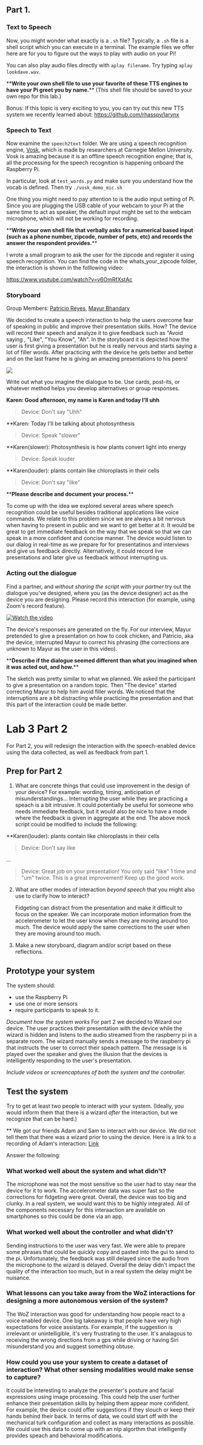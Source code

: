## Part 1.
### Text to Speech 


Now, you might wonder what exactly is a `.sh` file? Typically, a `.sh` file is a shell script which you can execute in a terminal. The example files we offer here are for you to figure out the ways to play with audio on your Pi!

You can also play audio files directly with `aplay filename`. Try typing `aplay lookdave.wav`.

\*\***Write your own shell file to use your favorite of these TTS engines to have your Pi greet you by name.**\*\*
(This shell file should be saved to your own repo for this lab.)

Bonus: If this topic is very exciting to you, you can try out this new TTS system we recently learned about: https://github.com/rhasspy/larynx

### Speech to Text

Now examine the `speech2text` folder. We are using a speech recognition engine, [Vosk](https://alphacephei.com/vosk/), which is made by researchers at Carnegie Mellon University. Vosk is amazing because it is an offline speech recognition engine; that is, all the processing for the speech recognition is happening onboard the Raspberry Pi. 

In particular, look at `test_words.py` and make sure you understand how the vocab is defined. Then try `./vosk_demo_mic.sh`

One thing you might need to pay attention to is the audio input setting of Pi. Since you are plugging the USB cable of your webcam to your Pi at the same time to act as speaker, the default input might be set to the webcam microphone, which will not be working for recording.

\*\***Write your own shell file that verbally asks for a numerical based input (such as a phone number, zipcode, number of pets, etc) and records the answer the respondent provides.**\*\*

I wrote a small program to ask the user for the zipcode and register it using speech recognition. You can find the code in the whats_your_zipcode folder, the interaction is shown in the folllowing video:

https://www.youtube.com/watch?v=v6OmRfXstAc


### Storyboard

Group Members: [Patricio Reyes](https://github.com/reyesp23), [Mayur Bhandary](https://github.com/mayurbhandary) 

We decided to create a speech interaction to help the users overcome fear of speaking in public and improve their presentation skills. How? The device will record their speech and analyze it to give feedback such as "Avoid saying <Um>, "Like", "You Know", "Ah". 
In the storyboard it is depicted how the user is first giving a presentation but he is really nervous and starts saying a lot of filler words. After practicing with the device he gets better and better and on the last frame he is giving an amazing presentations to his peers!

<img src="./storyboard.jpg">

Write out what you imagine the dialogue to be. Use cards, post-its, or whatever method helps you develop alternatives or group responses. 


**Karen: Good afternoon, my name is Karen and today I'll uhh**
>Device: Don't say "Uhh"

**Karen: Today I'll be talking about photosynthesis
>Device: Speak "slower"

**Karen(slower): Photosynthesis is how plants convert light into energy
>Device: Speak louder

**Karen(louder): plants contain like chloroplasts in their cells
>Device: Don't say "like"

\*\***Please describe and document your process.**\*\*
  
To come up with the idea we explored several areas where speech recognition could be useful besides traditional applications like voice commands. We relate to this problem since we are always a bit nervous when having to present in public and we want to get better at it. It would be great to get immediate feedback on the way that we speak so that we can speak in a more confident and concise manner. The device would listen to our dialog in real-time as we prepare for for presentatinos and interviews and give us feedback directly. Alternatively, it could record live presentations and later give us feedback without interrupting us.


### Acting out the dialogue

Find a partner, and *without sharing the script with your partner* try out the dialogue you've designed, where you (as the device designer) act as the device you are designing.  Please record this interaction (for example, using Zoom's record feature).

[![Watch the video](video-cover.png)](https://www.youtube.com/watch?v=gw_91keCSJM)

The device's responses are generated on the fly. For our interview, Mayur pretended to give a presentation on how to cook chicken, and Patricio, aka the device, interrupted Mayur to correct his phrasing (the corrections are unknown to Mayur as the user in this video).

\*\***Describe if the dialogue seemed different than what you imagined when it was acted out, and how.**\*\*
   
The sketch was pretty similar to what we planned. We asked the participant to give a presentation on a random topic. Then "The device" started correcting Mayur to help him avoid filler words. We noticed that the interruptions are a bit distracting while practicing the presentation and that this part of the interaction could be made better. 


# Lab 3 Part 2

For Part 2, you will redesign the interaction with the speech-enabled device using the data collected, as well as feedback from part 1.

## Prep for Part 2

1. What are concrete things that could use improvement in the design of your device? For example: wording, timing, anticipation of misunderstandings...
   Interrupting the user while they are practicing a speach is a bit intrusive. It could potentially be useful for someone who needs immediate feedback, but it would also be nice to have a mode where the feedback is given in aggregate at the end. The above mock script could be modified to include the following:
   

**Karen(louder): plants contain like chloroplasts in their cells
>Device: Don't say like

  ...
>Device: Great job on your presentation! You only said "like" 1 time and "um" twice. This is a great improvement! Keep up the good work. 
   
   
2. What are other modes of interaction _beyond speech_ that you might also use to clarify how to interact?
   
   Fidgeting can distract from the presentation and make it difficult to focus on the speaker. We can incorporate motion information from the accelerometer to let the user know when they are moving around too much. The device would apply the same corrections to the user when they are moving around too much. 
   
3. Make a new storyboard, diagram and/or script based on these reflections.

## Prototype your system

The system should:
* use the Raspberry Pi 
* use one or more sensors
* require participants to speak to it. 

*Document how the system works*
For part 2 we decided to Wizard our device. The user practices their presentation with the device while the wizard is hidden and listens to the audio streamed from the raspberry pi in a separate room. The wizard manually sends a message to the raspberry pi that instructs the user to correct their speach pattern. The message is is played over the speaker and gives the illusion that the devices is intelligently responding to the user's presentation. 
  
  
*Include videos or screencaptures of both the system and the controller.*

## Test the system
Try to get at least two people to interact with your system. (Ideally, you would inform them that there is a wizard _after_ the interaction, but we recognize that can be hard.)
  
** We got our friends Adam and Sam to interact with our device. We did not tell them that there was a wizard prior to using the device. Here is a link to a recording of Adam's interaction: [Link]()  

Answer the following:

### What worked well about the system and what didn't?
The microphone was not the most sensitive so the user had to stay near the device for it to work. The accelerometer data was super fast so the corrections for fidgeting were great. Overall, the device was too big and clunky. In a real system, we would want this to be highly integrated. All of the components necessary for this interaaction are available on smartphones so this could be done via an app. 
  

### What worked well about the controller and what didn't?
Sending instructions to the user was very fast. We were able to prepare some phrases that could be quickly copy and pasted into the gui to send to the pi. Unfortunately, the feedback was still delayed since the audio from the microphone to the wizard is delayed. Overall the delay didn't impact the quality of the interaction too much, but in a real system the delay might be nuisance. 

### What lessons can you take away from the WoZ interactions for designing a more autonomous version of the system?
The WoZ interaction was good for understanding how people react to a voice enabled device. One big takeaway is that people have very high expectations for voice assistants. For example, if the suggestion is irrelevant or unintelligible, it's very frustrating to the user. It's analagous to receiving the wrong directions from a gps while driving or having Siri misunderstand you and suggest something obtuse. 


### How could you use your system to create a dataset of interaction? What other sensing modalities would make sense to capture?
It could be interesting to analyze the presenter's posture and facial expressions using image processing. This could help the user further enhance their presentation skills by helping them appear more confident. For example, the device could offer suggestions if they slouch or keep their hands behind their back. In terms of data, we could start off with the mechanical turk configuration and collect as many interactions as possible. We could use this data to come up with an nlp algorthm that intelligently provides speach and behavioral modifications. 
